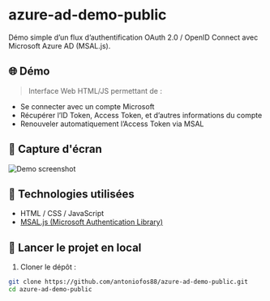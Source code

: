 # azure-ad-demo-public

Démo simple d’un flux d’authentification OAuth 2.0 / OpenID Connect avec Microsoft Azure AD (MSAL.js).

## 🌐 Démo

> Interface Web HTML/JS permettant de :
- Se connecter avec un compte Microsoft
- Récupérer l’ID Token, Access Token, et d’autres informations du compte
- Renouveler automatiquement l’Access Token via MSAL

## 📸 Capture d'écran

![Demo screenshot](./screenshot.png)

## 🔧 Technologies utilisées

- HTML / CSS / JavaScript
- [MSAL.js (Microsoft Authentication Library)](https://github.com/AzureAD/microsoft-authentication-library-for-js)

## 🚀 Lancer le projet en local

1. Cloner le dépôt :
```bash
git clone https://github.com/antoniofos88/azure-ad-demo-public.git
cd azure-ad-demo-public
